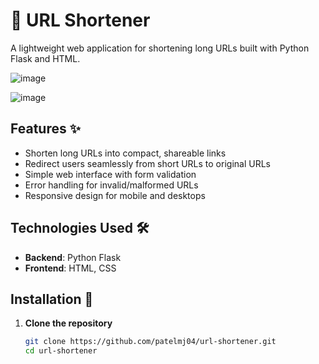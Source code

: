 # 🔗 URL Shortener

A lightweight web application for shortening long URLs built with Python Flask and HTML.

![image](https://github.com/user-attachments/assets/92153c05-4bf7-44fb-b161-2299c7ee552b)

![image](https://github.com/user-attachments/assets/15dfd9ba-07fd-4fa5-8865-bc915c5b4b0d)

## Features ✨
- Shorten long URLs into compact, shareable links
- Redirect users seamlessly from short URLs to original URLs
- Simple web interface with form validation
- Error handling for invalid/malformed URLs
- Responsive design for mobile and desktops

## Technologies Used 🛠️
- **Backend**: Python Flask
- **Frontend**: HTML, CSS

## Installation 🚀

1. **Clone the repository**
   ```bash
   git clone https://github.com/patelmj04/url-shortener.git
   cd url-shortener


   
